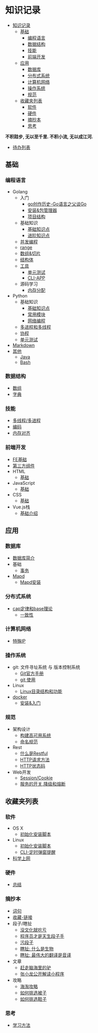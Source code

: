 # 知识记录
<!-- TOC -->

- [知识记录](#知识记录)
    - [基础](#基础)
        - [编程语言](#编程语言)
        - [数据结构](#数据结构)
        - [技能](#技能)
        - [前端开发](#前端开发)
    - [应用](#应用)
        - [数据库](#数据库)
        - [分布式系统](#分布式系统)
        - [计算机网络](#计算机网络)
        - [操作系统](#操作系统)
        - [规范](#规范)
    - [收藏夹列表](#收藏夹列表)
        - [软件](#软件)
        - [硬件](#硬件)
        - [摘抄本](#摘抄本)
        - [思考](#思考)

<!-- /TOC -->
**不积跬步, 无以至千里. 不积小流, 无以成江河.**
- [待办列表](/todo.md)
## 基础
### 编程语言
- Golang
    - 入门
        - [go创作历史-Go语言之父谈Go](/basics/language/golang/start/why_go.md)
        - [安装&包管理器](/basics/language/golang/start/start.md)
        - [项目结构](/basics/language/golang/start/temple.md)
    - 基础知识
        - [基础知识点](/basics/language/golang/base.md)
        - [进阶知识点](/basics/language/golang/advanced.md)
    - [并发编程](/basics/language/golang/concurrent.md)
    - [range](/basics/language/golang/range.md)
    - [数组&切片](/basics/language/golang/array_slice.md)
    - [结构体](/basics/language/golang/struct.md)
    - [工具](/basics/language/golang/tools)
        - [单元测试](/basics/language/golang/tools/utilTest.md)
        - [CLI-APP](/basics/language/golang/tools/cobra.md)
    - 源码学习
        - [内存分配](/basics/language/golang/source/memory_allocation.md)
- Python
    - 基础知识
        - [基础知识点](/basics/language/python/sec1_basis.md)
        - [常用模块](/basics/language/python/sec2_module.md)
        - [网络编程](/basics/language/python/sec3_network.md)
    - [多进程和多线程](/basics/language/python/thread_process.md)
    - [协程](/basics/language/python/coroutines.md)
    - [单元测试](/basics/language/python/sec4_unitTest.md)
- [Markdown](/basics/language/markdown/markdown.md)
- [其他](/basics/language/markdown/markdown.md)
    - [Java](/basics/language/java/)
    - [Bash](/basics/language/bash/)
### 数据结构
- [数组](/basics/dataStructure/Array.md)
- [字典](/basics/dataStructure/Map.md)
### 技能
- [多线程/多进程](/basics/skill/thread_process.md)
- [编码](/basics/skill/encode/Encode_0.md)
- [内存对齐](/basics/skill/Memory-Alignment.md)
### 前端开发
- [FE基础](/basics/front_end/fe.md)
- [第三方组件](/basics/front_end/ref.md)
- HTML
    - [基础](/basics/front_end/html/html.md)
- JavaScript
    - [基础](/basics/front_end/js/js.md)
- CSS
    - [基础](/basics/front_end/css/css.md)
- Vue.js栈
    - [基础介绍](/basics/front_end/vue/vue.md)
## 应用
### 数据库
- [数据库简介](/application/database/readme.md)
- 基础
    - [事务](/application/database/basics/transaction.md)
- [Mapd](/application/database/mapd/Mapd.md)
    - [Mapd安装](/application/database/mapd/InstallMapd.md)
### 分布式系统
- [cap定律和base理论](/application/distributed_system/cap_base.md)
    - [一致性](/application/distributed_system/consistency.md)
### 计算机网络
- [特殊IP](/application/network/special_ip.md)
### 操作系统
- git: 文件寻址系统 与 版本控制系统
    - [Git官方手册](https://git-scm.com/book/zh/v2)
    - [git 使用](/application/os/git/use.md)
- Linux
    - [Linux目录结构和功能](/application/os/linux_cmd/dirstructure.md)
- [docker](/application/os/lxc/docker/summary.md)
    - [安装&入门](/application/os/lxc/docker/how_to_use.md)
### 规范
- 架构设计
    - [构建高可用系统](/application/standard/framework/hasystem.md)
    - [命名规范](/application/standard/framework/variable-name.md)
- Rest
    - [什么是Restful](/application/standard/rest/restful.md)
    - [HTTP请求方法](/application/standard/rest/HTTP_request_methods.md)
    - [HTTP状态码](/application/standard/rest/HTTP_status_code.md)
- Web开发
    - [Session/Cookie](/application/standard/web-app/Session-Cookie.md)
    - [服务的开关,降级和熔断](/application/standard/service/demotion.md)
## 收藏夹列表
### 软件
- OS X
    - [初始化安装脚本](/collect/aweone/soft/osx/init.md)
- Linux
    - [初始化安装脚本](/collect/aweone/soft/linux/init_soft.sh)
    - [CLI-定时弹窗提醒](/collect/aweone/soft/linux/timing.sh)
- [科学上网](/collect/aweone/soft/shadowsocks.md)
### 硬件
- [总结](/collect/aweone/product/summary.md)
### 摘抄本
- [词句](/collect/litera/COPY/Word.md)
- [收藏-链接](/collect/litera/COPY/Href.md)
- 段子/瞎扯
    - [没文化就吃亏](/collect/litera/FUN/MustStudy.md)
    - [程序员才是天生段子手](/collect/litera/FUN/Programmer.md)
    - [污段子](/collect/litera/FUN/DirtyJoke.md)
    - [瞎扯: 什么是生物](/collect/litera/FUN/WhatsIt.md)
    - [瞎扯: 最伟大的翻译是音译](/collect/litera/FUN/LessIsMore.md)
- 文章
    - [赶走脑海里的驴](/collect/litera/ARTICLE/StayClam.md)
    - [张小龙公开解读小程序](/collect/litera/ARTICLE/WhatsApp.md)
- 攻略
    - [海淘攻略](/collect/litera/RESEARCH/HowGoSea.md)
    - [如何挑选被子](/collect/litera/RESEARCH/HowChooseCover.md)
    - [如何挑选鞋子](/collect/litera/RESEARCH/HowChooseShow.md)
### 思考
- [学习方法](/collect/think/how_to_learn.md)
